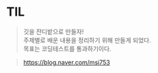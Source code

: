 # TIL

> 깃을 잔디밭으로 만들자!<br>
> 주제별로 배운 내용을 정리하기 위해 만들게 되었다.<br>
> 목표는 코딩테스트를 통과하기이다.<br>

> https://blog.naver.com/msi753
